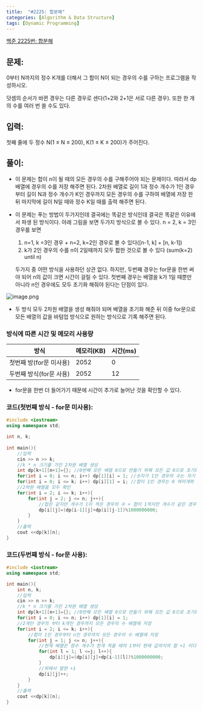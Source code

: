 ```yaml
---
title:  "#2225: 합분해"
categories: [Algorithm & Data Structure]
tags: [Dynamic Programming]
---
```


[백준 2225번: 합분해](https://www.acmicpc.net/problem/2225)

## 문제:

0부터 N까지의 정수 K개를 더해서 그 합이 N이 되는 경우의 수를 구하는 프로그램을 작성하시오.

덧셈의 순서가 바뀐 경우는 다른 경우로 센다(1+2와 2+1은 서로 다른 경우). 또한 한 개의 수를 여러 번 쓸 수도 있다.

## 입력:

첫째 줄에 두 정수 N(1 ≤ N ≤ 200), K(1 ≤ K ≤ 200)가 주어진다.

## 풀이:

- 이 문제는 합이 n이 될 때의 모든 경우의 수를 구해주어야 되는 문제이다. 따라서 dp 배열에 경우의 수를 저장 해주면 된다. 2차원 배열로 길이 1과 정수 개수가 1인 경우부터 길이 N과 정수 개수가 K인 경우까지 모든 경우의 수를 구하여 배열에 저장 한 뒤 마지막에 길이 N일 때와 정수 K일 때를 출력 해주면 된다.
- 이 문제는 푸는 방법이 두가지인데 결국에는 똑같은 방식인데 결국은 똑같은 이유에서 파생 된 방식이다. 아래 그림을 보면 두가지 방식으로 볼 수 있다. n = 2, k = 3인 경우를 보면
    1. n=1, k =3인 경우 + n=2, k=2인 경우로 볼 수 있다([n-1, k] + [n, k-1])
    2. k가 2인 경우의 수를 n이 2일때까지 모두 합한 것으로 볼 수 있다 (sum(k=2) until n)
    
    두가지 중 어떤 방식을 사용하던 상관 없다. 하지만, 두번째 경우는 for문을 한번 써야 되어 n의 값이 크면 시간이 걸릴 수 있다. 첫번째 경우는 배열을 k가 1일 때뿐만 아니라 n인 경우에도 모두 초기화 해줘야 된다는 단점이 있다.
    

![image.png](https://s3.us-west-2.amazonaws.com/secure.notion-static.com/72cc8dc2-c553-453e-8151-fa4167325ff7/image.png?X-Amz-Algorithm=AWS4-HMAC-SHA256&X-Amz-Content-Sha256=UNSIGNED-PAYLOAD&X-Amz-Credential=AKIAT73L2G45EIPT3X45%2F20220222%2Fus-west-2%2Fs3%2Faws4_request&X-Amz-Date=20220222T152145Z&X-Amz-Expires=86400&X-Amz-Signature=12a7dee2cc5adbd493fe93819335b005bdd5db36b3b2f121c86bbb4e415bf886&X-Amz-SignedHeaders=host&response-content-disposition=filename%20%3D%22image.png%22&x-id=GetObject)

- 두 방식 모두 2차원 배열을 생성 해줘야 되며 배열을 초기화 해준 뒤 이중 for문으로 모든 배열의 값을 바텀업 방식으로 원하는 방식으로 기록 해주면 된다.

### 방식에 따른 시간 및 메모리 사용량

| 방식 | 메모리(KB) | 시간(ms) |
| --- | --- | --- |
| 첫번째 방(for문 미사용) | 2052 | 0 |
| 두번째 방식(for문 사용) | 2052 | 12 |
- for문을 한번 더 들어가기 때문에 시간이 추가로 늘어난 것을 확인할 수 있다.

### 코드(첫번째 방식 - for문 미사용):

```cpp
#include <iostream>
using namespace std;

int n, k;
	
int main(){
	//입력
	cin >> n >> k;
	//k * n 크기를 가진 2차원 배열 생성
	int dp[k+1][n+1]={}; //0번째 모든 배열 0으로 만들기 위해 모든 값 0으로 초기화
	for(int i = 0; i <= n; i++) dp[1][i] = 1; //숫자가 1인 경우의 수는 자기 자신 한개이므로 1로 초기화
	for(int i = 0; i <= k; i++) dp[i][1] = i; //합이 1인 경우는 0 여러개와 1로 이루어지므로 배열의 인덱스로 초기화
	//2차원 배열을 모두 확인
	for(int i = 2; i <= k; i++){
		for(int j = 2; j <= n; j++){
			//합은 같지만 개수가 1이 적은 경우의 수 + 합이 1적지만 개수가 같은 경우의 수
			dp[i][j]=(dp[i-1][j]+dp[i][j-1])%1000000000;
		}
	}
	//출력
	cout <<dp[k][n];
}
```

### 코드(두번째 방식 - for문 사용):

```cpp
#include <iostream>
using namespace std;

int main(){
	int n, k;
	//입력
	cin >> n >> k;
	//k * n 크기를 가진 2차원 배열 생성
	int dp[k+1][n+1]={}; //0번째 모든 배열 0으로 만들기 위해 모든 값 0으로 초기화
	for(int i = 0; i <= n; i++) dp[1][i] = 1; 
	//2개인 경우의 부터 k개인 경우까지 모든 경우의 수 배열에 저장
	for(int i = 2; i <= k; i++){
		//합이 1인 경우부터 n인 경우까지 모든 경우의 수 배열에 저장
		for(int j = 1; j <= n; j++){
			//현재 배열은 정수 개수가 한개 적을 때의 1부터 현재 값까지의 합 +1 이다
			for(int l = 1; l <=j; l++){
				dp[i][j]=(dp[i][j]+dp[i-1][l])%1000000000;
			}
			//위에서 말한 +1
			dp[i][j]++;
		}
	}
	//출력
	cout <<dp[k][n];
}
```